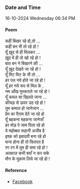 ### Date and Time

16-10-2024 Wednesday 06:34 PM

#### Poem

कहीं बिखर रहे हो,तो ... <br />
कहीं बन भी तो रहे हो ! <br />
यूँ ख़ुद से ही मिलकर ... <br />
ख़ुद में ही तो खो रहे हो ! <br />
बात बन ने बिखरने की ... <br />
यूँ ख़ुद देखते जा रहे हो ! <br />
यूँ मिट मिट के भी तो ... <br />
हर पल नये होते जा रहे हो ! <br />
यूँ हर नये रूप से मिल के , <br />
नम आँख मुस्कराते जा रहे हो ! <br />
यूँ कमल सा खिलते जाना ... <br />
कीचड़ से ऊपर उठ रहे हो ! <br />
तुम कमाल हो जानेजान ... <br />
प्रेम का पैग़ाम देते जा रहे हो <br />
यूँ बहकना महकना जानेजाँ <br />
हर मोड़ पे जाम पिला रहे हो <br />
ये महोब्बत रूहानी अजीब है <br />
इश्क़ को इबादती बना रहे हो <br />
फना होना ही तो फितरत है <br />
रग रग में तुम ही समा रहे हो ! <br />
अल्फ़ाज़ कभी बयाँ न कर सके <br />
मौन के मुक़ाम लिये जा रहे हो !

#### Reference

* [Facebook](https://www.facebook.com/share/v/6JDE8jHCnUt2bdCw/)
